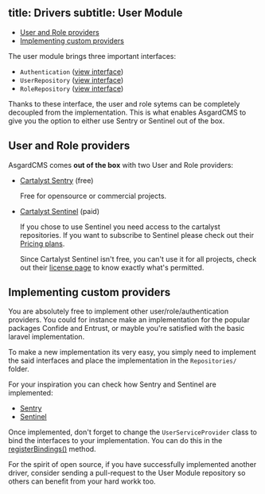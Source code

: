 title: Drivers
subtitle: User Module
-------

- [User and Role providers](#user-and-role-providers)
- [Implementing custom providers](#implementing-custom-providers)


The user module brings three important interfaces:

- `Authentication` ([view interface](https://github.com/AsgardCms/Core/blob/develop/Contracts/Authentication.php))
- `UserRepository` ([view interface](https://github.com/AsgardCms/User/blob/develop/Repositories/UserRepository.php))
- `RoleRepository` ([view interface](https://github.com/AsgardCms/User/blob/develop/Repositories/RoleRepository.php))

Thanks to these interface, the user and role sytems can be completely decoupled from the implementation. This is what enables AsgardCMS to give you the option to either use Sentry or Sentinel out of the box.

## <a class="anchor" name="user-and-role-providers" href="#user-and-role-providers"></a> User and Role providers

AsgardCMS comes **out of the box** with two User and Role providers:

- [Cartalyst Sentry](https://cartalyst.com/manual/sentry/2.1?utm_source=asgard-cms&utm_medium=readme&utm_campaign=asgard-cms) (free)
  
  Free for opensource or commercial projects.
- [Cartalyst Sentinel](https://cartalyst.com/manual/sentinel/1.0?utm_source=asgard-cms&utm_medium=readme&utm_campaign=asgard-cms) (paid)

  If you chose to use Sentinel you need access to the cartalyst repositories. If you want to subscribe to Sentinel please check out their [Pricing plans](https://cartalyst.com/pricing?utm_source=asgard-cms&utm_medium=readme&utm_campaign=asgard-cms).
  
  Since Cartalyst Sentinel isn't free, you can't use it for all projects, check out their [license page](https://cartalyst.com/license?utm_source=asgard-cms&utm_medium=readme&utm_campaign=asgard-cms) to know exactly what's permitted.

## <a class="anchor" name="implementing-custom-providers" href="#implementing-custom-providers"></a> Implementing custom providers

You are absolutely free to implement other user/role/authentication providers. You could for instance make an implementation for the popular packages Confide and Entrust, or mayble you're satisfied with the basic laravel implementation. 

To make a new implementation its very easy, you simply need to implement the said interfaces and place the implementation in the `Repositories/` folder.

For your inspiration you can check how Sentry and Sentinel are implemented:

- [Sentry](https://github.com/AsgardCms/User/tree/develop/Repositories/Sentry)
- [Sentinel](https://github.com/AsgardCms/User/tree/develop/Repositories/Sentinel)

Once implemented, don't forget to change the `UserServiceProvider` class to bind the interfaces to your implementation. You can do this in the [registerBindings()](https://github.com/AsgardCms/User/blob/develop/Providers/UserServiceProvider.php#L75) method.

For the spirit of open source, if you have successfully implemented another driver, consider sending a pull-request to the User Module repository so others can benefit from your hard workk too.

